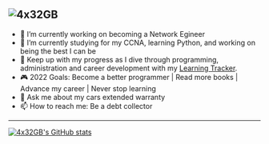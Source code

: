 ### 
![4x32GB](https://user-images.githubusercontent.com/75401074/187324608-27174c1b-2061-45e8-ba88-e1a374d0f551.png)
---
- 🔭 I’m currently working on becoming a Network Egineer
- 🌱 I’m currently studying for my CCNA, learning Python, and working on being the best I can be
- 📓 Keep up with my progress as I dive through programming, administration and career development with my [Learning Tracker](https://github.com/4x32GB/Learning-Tracker).
- 🎮 2022 Goals: Become a better programmer | Read more books | Advance my career | Never stop learning
- 💬 Ask me about my cars extended warranty
- 📫 How to reach me: Be a debt collector
---
[![4x32GB's GitHub stats](https://github-readme-stats.vercel.app/api?username=4x32GB&show_icons=true&theme=synthwave)](https://github.com/anuraghazra/github-readme-stats)
